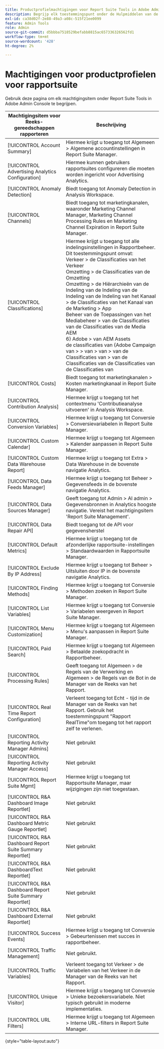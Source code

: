 ```yaml
---
title: Productprofielmachtigingen voor Report Suite Tools in Adobe Admin Console
description: Begrijp elk toestemmingspunt onder de Hulpmiddelen van de Reeks van het Rapport.
exl-id: ca38d02f-2e88-49a3-a08c-515f21ee0099
feature: Admin Tools
role: Admin
source-git-commit: d5bbba7518529befabb8815ac657336326562fd1
workflow-type: tm+mt
source-wordcount: '428'
ht-degree: 2%

---
```


# Machtigingen voor productprofielen voor rapportsuite

Gebruik deze pagina om elk machtigingsitem onder Report Suite Tools in Adobe Admin Console te begrijpen.

| Machtigingsitem voor Reeks-gereedschappen rapporteren | Beschrijving |
|------|------|
| [!UICONTROL Account Summary] | Hiermee krijgt u toegang tot Algemeen > Algemene accountinstellingen in Report Suite Manager. |
| [!UICONTROL Advertising Analytics Configuration] | Hiermee kunnen gebruikers rapportsuites configureren die moeten worden ingericht voor Advertising Analytics. |
| [!UICONTROL Anomaly Detection] | Biedt toegang tot Anomaly Detection in Analysis Workspace. |
| [!UICONTROL Channels] | Biedt toegang tot marketingkanalen, waaronder Marketing Channel Manager, Marketing Channel Processing Rules en Marketing Channel Expiration in Report Suite Manager. |
| [!UICONTROL Classifications] | Hiermee krijgt u toegang tot alle indelingsinstellingen in Rapportbeheer. Dit toestemmingspunt omvat: <br> Verkeer > de Classificaties van het Verkeer <br> Omzetting > de Classificaties van de Omzetting <br> Omzetting > de Hiërarchieën van de Indeling van de Indeling van de Indeling van de Indeling van het Kanaal <br> > de Classificaties van het Kanaal van de Marketing > App <br> Beheer van de Toepassingen van het Mediabeheer > van de Classificaties van de Classificaties van de Media <br> AEM <br> 6} Adobe > van AEM Assets <br> de classificaties van {Adobe Campaign van > > van  > van > van de Classificaties van > van de Classificaties van de Classificaties van de Classificaties van |
| [!UICONTROL Costs] | Biedt toegang tot marketingkanalen > Kosten marketingkanaal in Report Suite Manager. |
| [!UICONTROL Contribution Analysis] | Hiermee krijgt u toegang tot het contextmenu &#39;Contributieanalyse uitvoeren&#39; in Analysis Workspace. |
| [!UICONTROL Conversion Variables] | Hiermee krijgt u toegang tot Conversie > Conversievariabelen in Report Suite Manager. |
| [!UICONTROL Custom Calendar] | Hiermee krijgt u toegang tot Algemeen > Kalender aanpassen in Report Suite Manager. |
| [!UICONTROL Custom Data Warehouse Report] | Hiermee krijgt u toegang tot Extra > Data Warehouse in de bovenste navigatie Analytics. |
| [!UICONTROL Data Feeds Manager] | Hiermee krijgt u toegang tot Beheer > Gegevensfeeds in de bovenste navigatie Analytics. |
| [!UICONTROL Data Sources Manager] | Geeft toegang tot Admin > Al admin > Gegevensbronnen in Analytics hoogste navigatie. Vereist het machtigingsitem &#39;Report Suite Management&#39;. |
| [!UICONTROL Data Repair API] | Biedt toegang tot de API voor gegevensherstel |
| [!UICONTROL Default Metrics] | Hiermee krijgt u toegang tot de afzonderlijke rapportsuite-instellingen > Standaardwaarden in Rapportsuite Manager. |
| [!UICONTROL Exclude By IP Address] | Hiermee krijgt u toegang tot Beheer > Uitsluiten door IP in de bovenste navigatie Analytics. |
| [!UICONTROL Finding Methods] | Hiermee krijgt u toegang tot Conversie > Methoden zoeken in Report Suite Manager. |
| [!UICONTROL List Variables] | Hiermee krijgt u toegang tot Conversie > Variabelen weergeven in Report Suite Manager. |
| [!UICONTROL Menu Customization] | Hiermee krijgt u toegang tot Algemeen > Menu&#39;s aanpassen in Report Suite Manager. |
| [!UICONTROL Paid Search] | Hiermee krijgt u toegang tot Algemeen > Betaalde zoekopdracht in Rapportbeheer. |
| [!UICONTROL Processing Rules] | Geeft toegang tot Algemeen > de Regels van de Verwerking en Algemeen > de Regels van de Bot in de Manager van de Reeks van het Rapport. |
| [!UICONTROL Real Time Report Configuration] | Verleent toegang tot Echt - tijd in de Manager van de Reeks van het Rapport. Gebruik het toestemmingspunt &quot;Rapport RealTime&quot;om toegang tot het rapport zelf te verlenen. |
| [!UICONTROL Reporting Activity Manager Admins] | Niet gebruikt |
| [!UICONTROL Reporting Activity Manager Access] | Niet gebruikt |
| [!UICONTROL Report Suite Mgmt] | Hiermee krijgt u toegang tot Rapportsuite Manager, maar wijzigingen zijn niet toegestaan. |
| [!UICONTROL R&A Dashboard Image Reportlet] | Niet gebruikt |
| [!UICONTROL R&A Dashboard Metric Gauge Reportlet] | Niet gebruikt |
| [!UICONTROL R&A Dashboard Report Suite Summary Reportlet] | Niet gebruikt |
| [!UICONTROL R&A DashboardText Reportlet] | Niet gebruikt |
| [!UICONTROL R&A Dashboard Report Suite Summary Reportlet] | Niet gebruikt |
| [!UICONTROL R&A Dashboard External Reportlet] | Niet gebruikt |
| [!UICONTROL Success Events] | Hiermee krijgt u toegang tot Conversie > Gebeurtenissen met succes in rapportbeheer. |
| [!UICONTROL Traffic Management] | Niet gebruikt. |
| [!UICONTROL Traffic Variables] | Verleent toegang tot Verkeer > de Variabelen van het Verkeer in de Manager van de Reeks van het Rapport. |
| [!UICONTROL Unique Visitor] | Hiermee krijgt u toegang tot Conversie > Unieke bezoekersvariabele. Niet typisch gebruikt in moderne implementaties. |
| [!UICONTROL URL Filters] | Hiermee krijgt u toegang tot Algemeen > Interne URL-filters in Report Suite Manager. |

{style="table-layout:auto"}